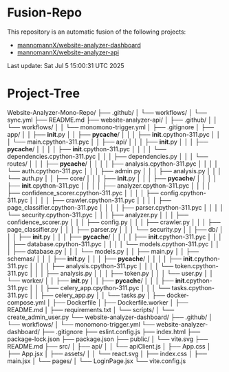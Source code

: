 # Fusion-Repo

This repository is an automatic fusion of the following projects:
- [mannomannX/website-analyzer-dashboard](https://github.com/mannomannX/website-analyzer-dashboard)
- [mannomannX/website-analyzer-api](https://github.com/mannomannX/website-analyzer-api)

Last update: Sat Jul  5 15:00:31 UTC 2025


# Project-Tree

Website-Analyzer-Mono-Repo/
├── .github/
│   └── workflows/
│       └── sync.yml
├── README.md
├── website-analyzer-api/
│   ├── .github/
│   │   └── workflows/
│   │       └── monomono-trigger.yml
│   ├── .gitignore
│   ├── app/
│   │   ├── __init__.py
│   │   ├── __pycache__/
│   │   │   ├── __init__.cpython-311.pyc
│   │   │   └── main.cpython-311.pyc
│   │   ├── api/
│   │   │   ├── __init__.py
│   │   │   ├── __pycache__/
│   │   │   │   ├── __init__.cpython-311.pyc
│   │   │   │   └── dependencies.cpython-311.pyc
│   │   │   ├── dependencies.py
│   │   │   └── routes/
│   │   │       ├── __pycache__/
│   │   │       │   ├── analysis.cpython-311.pyc
│   │   │       │   └── auth.cpython-311.pyc
│   │   │       ├── admin.py
│   │   │       ├── analysis.py
│   │   │       └── auth.py
│   │   ├── core/
│   │   │   ├── __init__.py
│   │   │   ├── __pycache__/
│   │   │   │   ├── __init__.cpython-311.pyc
│   │   │   │   ├── analyzer.cpython-311.pyc
│   │   │   │   ├── confidence_scorer.cpython-311.pyc
│   │   │   │   ├── config.cpython-311.pyc
│   │   │   │   ├── crawler.cpython-311.pyc
│   │   │   │   ├── page_classifier.cpython-311.pyc
│   │   │   │   ├── parser.cpython-311.pyc
│   │   │   │   └── security.cpython-311.pyc
│   │   │   ├── analyzer.py
│   │   │   ├── confidence_scorer.py
│   │   │   ├── config.py
│   │   │   ├── crawler.py
│   │   │   ├── page_classifier.py
│   │   │   ├── parser.py
│   │   │   └── security.py
│   │   ├── db/
│   │   │   ├── __init__.py
│   │   │   ├── __pycache__/
│   │   │   │   ├── __init__.cpython-311.pyc
│   │   │   │   ├── database.cpython-311.pyc
│   │   │   │   └── models.cpython-311.pyc
│   │   │   ├── database.py
│   │   │   └── models.py
│   │   ├── main.py
│   │   ├── schemas/
│   │   │   ├── __init__.py
│   │   │   ├── __pycache__/
│   │   │   │   ├── __init__.cpython-311.pyc
│   │   │   │   ├── analysis.cpython-311.pyc
│   │   │   │   └── token.cpython-311.pyc
│   │   │   ├── analysis.py
│   │   │   ├── token.py
│   │   │   └── user.py
│   │   └── worker/
│   │       ├── __init__.py
│   │       ├── __pycache__/
│   │       │   ├── __init__.cpython-311.pyc
│   │       │   ├── celery_app.cpython-311.pyc
│   │       │   └── tasks.cpython-311.pyc
│   │       ├── celery_app.py
│   │       └── tasks.py
│   ├── docker-compose.yml
│   ├── Dockerfile
│   ├── Dockerfile.worker
│   ├── README.md
│   ├── requirements.txt
│   └── scripts/
│       └── create_admin_user.py
└── website-analyzer-dashboard/
    ├── .github/
    │   └── workflows/
    │       └── monomono-trigger.yml
    └── website-analyzer-dashboard/
        ├── .gitignore
        ├── eslint.config.js
        ├── index.html
        ├── package-lock.json
        ├── package.json
        ├── public/
        │   └── vite.svg
        ├── README.md
        ├── src/
        │   ├── api/
        │   │   └── apiClient.js
        │   ├── App.css
        │   ├── App.jsx
        │   ├── assets/
        │   │   └── react.svg
        │   ├── index.css
        │   ├── main.jsx
        │   └── pages/
        │       └── LoginPage.jsx
        └── vite.config.js
